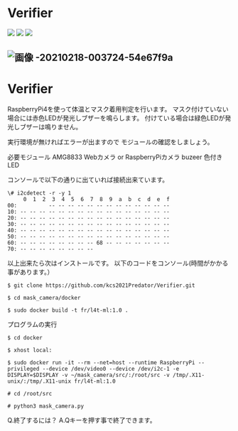 # Verifier
<img src="https://img.shields.io/badge/-Raspberrypi-C51A4A.svg?logo=raspberrypi&style=plastic"> <img src="https://img.shields.io/badge/-Python-F9DC3E.svg?logo=python&style=flat">  <img src="https://img.shields.io/badge/-Docker-1488C6.svg?logo=docker&style=plastic">

![画像 -20210218-003724-54e67f9a](https://user-images.githubusercontent.com/79233748/108295060-61a5d800-71da-11eb-8d5d-854f1858b0b5.jpeg)
---
# Verifier
RaspberryPi4を使って体温とマスク着用判定を行います。
マスク付けていない場合には赤色LEDが発光しブザーを鳴らします。
付けている場合は緑色LEDが発光しブザーは鳴りません。

実行環境が無ければエラーが出ますので
モジュールの確認をしましょう。

必要モジュール
AMG8833 Webカメラ or RaspberryPiカメラ 
buzeer 色付きLED

コンソールで以下の通りに出ていれば接続出来ています。
```
\# i2cdetect -r -y 1
     0  1  2  3  4  5  6  7  8  9  a  b  c  d  e  f
00:          -- -- -- -- -- -- -- -- -- -- -- -- --
10: -- -- -- -- -- -- -- -- -- -- -- -- -- -- -- --
20: -- -- -- -- -- -- -- -- -- -- -- -- -- -- -- --
30: -- -- -- -- -- -- -- -- -- -- -- -- -- -- -- --
40: -- -- -- -- -- -- -- -- -- -- -- -- -- -- -- --
50: -- -- -- -- -- -- -- -- -- -- -- -- -- -- -- --
60: -- -- -- -- -- -- -- -- 68 -- -- -- -- -- -- --
70: -- -- -- -- -- -- -- --
```

以上出来たら次はインストールです。
以下のコードをコンソール(時間がかかる事があります。）
```
$ git clone https://github.com/kcs2021Predator/Verifier.git

$ cd mask_camera/docker

$ sudo docker build -t fr/l4t-ml:1.0 .
```

プログラムの実行
```
$ cd docker

$ xhost local:

$ sudo docker run -it --rm --net=host --runtime RaspberryPi --privileged --device /dev/video0 --device /dev/i2c-1 -e DISPLAY=$DISPLAY -v ~/mask_camera/src/:/root/src -v /tmp/.X11-unix/:/tmp/.X11-unix fr/l4t-ml:1.0

# cd /root/src

# python3 mask_camera.py
```


Q.終了するには？
A.Qキーを押す事で終了できます。


